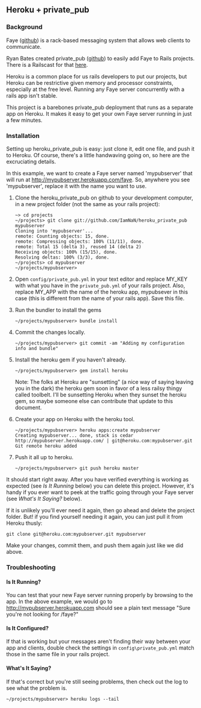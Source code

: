 ## Heroku + private_pub ##

### Background ###

Faye ([github](http://github.com/faye/faye)) is a rack-based messaging system that allows web clients to communicate. 

Ryan Bates created private_pub ([github](http://github.com/ryanb/private_pub)) to easily add Faye to Rails projects. There is a Railscast for that [here](http://railscasts.com/episodes/316-private-pub).

Heroku is a common place for us rails developers to put our projects, but Heroku can be restrictive given memory and processor constraints, especially at the free level. Running any Faye server concurrently with a rails app isn't stable.

This project is a barebones private_pub deployment that runs as a separate app on Heroku. It makes it easy to get your own Faye server running in just a few minutes.

### Installation ###

Setting up heroku_private_pub is easy: just clone it, edit one file, and push it to Heroku. Of course, there's a little handwaving going on, so here are the excruciating details.

In this example, we want to create a Faye server named 'mypubserver' that will  run at http://mypubserver.herokuapp.com/faye. So, anywhere you see 'mypubserver', replace it with the name you want to use.

1. Clone the heroku_private_pub on github to your development computer, in a new project folder (not the same as your rails project):

   ```
   ~> cd projects
   ~/projects> git clone git://github.com/IamNaN/heroku_private_pub mypubserver
   Cloning into 'mypubserver'...
   remote: Counting objects: 15, done.
   remote: Compressing objects: 100% (11/11), done.
   remote: Total 15 (delta 3), reused 14 (delta 2)
   Receiving objects: 100% (15/15), done.
   Resolving deltas: 100% (3/3), done.
   ~/projects> cd mypubserver
   ~/projects/mypubserver>
   ```
2. Open `config/private_pub.yml` in your text editor and replace MY_KEY with what you have in the `private_pub.yml` of your rails project. Also, replace MY_APP with the name of the heroku app, mypubsever in this case (this is different from the name of your rails app). Save this file.
3. Run the bundler to install the gems
   ```
   ~/projects/mypubserver> bundle install
   ```
3. Commit the changes locally.
   ```
   ~/projects/mypubserver> git commit -am "Adding my configuration info and bundle"
   ```
5. Install the heroku gem if you haven't already.
   ```
   ~/projects/mypubserver> gem install heroku
   ```
   Note: The folks at Heroku are "sunsetting" (a nice way of saying leaving you in the dark) the heroku gem soon in favor of a less railsy thingy called toolbelt. I'll be sunsetting Heroku when they sunset the heroku gem, so maybe someone else can contribute that update to this document.
6. Create your app on Heroku with the heroku tool.
   ```
   ~/projects/mypubserver> heroku apps:create mypubserver
   Creating mypubserver... done, stack is cedar
   http://mypubserver.herokuapp.com/ | git@heroku.com:mypubserver.git
   Git remote heroku added
   ```
7. Push it all up to heroku.
   ```
   ~/projects/mypubserver> git push heroku master
   ```

It should start right away. After you have verified everything is working as expected (see *Is It Running* below) you can delete this project. However, it's handy if you ever want to peek at the traffic going through your Faye server (see *What's It Saying?* below).

If it is unlikely you'll ever need it again, then go ahead and delete the project folder. But! if you find yourself needing it again, you can just pull it from Heroku thusly:
```
git clone git@heroku.com:mypubserver.git mypubserver
```

Make your changes, commit them, and push them again just like we did above.

### Troubleshooting ###

#### Is It Running? ####
You can test that your new Faye server running properly by browsing to the app. In the above example, we would go to http://mypubserver.herokuapp.com should see a plain text message "Sure you're not looking for /faye?"

#### Is It Configured? ####
If that is working but your messages aren't finding their way between your app and clients, double check the settings in `config\private_pub.yml` match those in the same file in your rails project.

#### What's It Saying? ####
If that's correct but you're still seeing problems, then check out the log to see what the problem is.
```
~/projects/mypubserver> heroku logs --tail
```
